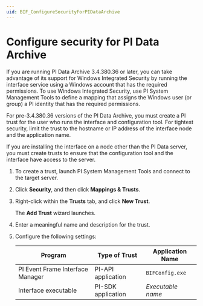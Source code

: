 ```yaml
---
uid: BIF_ConfigureSecurityForPIDataArchive
---
```


# Configure security for PI Data Archive

If you are running PI Data Archive 3.4.380.36 or later, you can take advantage of its support for Windows Integrated Security by running the interface service using a Windows account that has the required permissions. To use Windows Integrated Security, use PI System Management Tools to define a mapping that assigns the Windows user (or group) a PI identity that has the required permissions.

For pre-3.4.380.36 versions of the PI Data Archive, you must create a PI trust for the user who runs the interface and configuration tool. For tightest security, limit the trust to the hostname or IP address of the interface node and the application name.

If you are installing the interface on a node other than the PI Data server, you must create trusts to ensure that the configuration tool and the interface have access to the server.

1. To create a trust, launch PI System Management Tools and connect to the target server.

2. Click **Security**, and then click **Mappings & Trusts**.

3. Right-click within the **Trusts** tab, and click **New Trust**.

    The **Add Trust** wizard launches.

4. Enter a meaningful name and description for the trust.

5. Configure the following settings: 
  
    | Program | Type of Trust | Application Name |
    | ------- | ------------- | ---------------- |
    | PI Event Frame Interface Manager | PI-API application  | `BIFConfig.exe` |
    | Interface executable | PI-SDK application | _Executable name_ |
